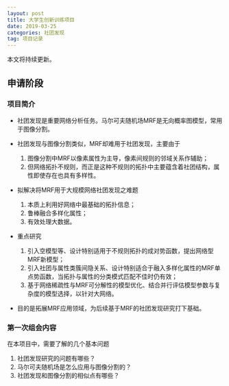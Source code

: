 ```yaml
---
layout: post
title: 大学生创新训练项目
date: 2019-03-25
categories: 社团发现
tag: 项目记录
---
```


本文将持续更新。

## 申请阶段

### 项目简介

- 社团发现是重要网络分析任务。马尔可夫随机场MRF是无向概率图模型，常用于图像分割。

- 社团发现与图像分割类似，MRF却难用于社团发现，主要由于
    1. 图像分割中MRF以像素属性为主导，像素间规则的邻域关系作辅助；
    2. 但网络拓扑不规则，而正是这种不规则的拓扑中主要蕴含着社团结构，属性即使存在也具有多样性。

- 拟解决将MRF用于大规模网络社团发现之难题
    1. 本质上利用好网络中最基础的拓扑信息；
    2. 鲁棒融合多样化属性；
    3. 有效处理大数据。

- 重点研究
    1. 引入空模型等、设计特别适用于不规则拓扑的成对势函数，提出网络型MRF新模型；
    2. 引入社团与属性类簇间隐关系、设计特别适合于融入多样化属性的MRF单点势函数，当拓扑与属性的分类模式匹配不佳时仍有效；
    3. 基于网络稀疏性与MRF可分解性的模型优化、结合并行评估模型参数与复杂度的模型选择，以针对大网络。

- 目的是拓展MRF应用领域，为后续基于MRF的社团发现研究打下基础。

### 第一次组会内容

在本项目中，需要了解的几个基本问题

1. 社团发现研究的问题有哪些？
2. 马尔可夫随机场是怎么应用与图像分割的？
3. 社团发现和图像分割的相似点有哪些？